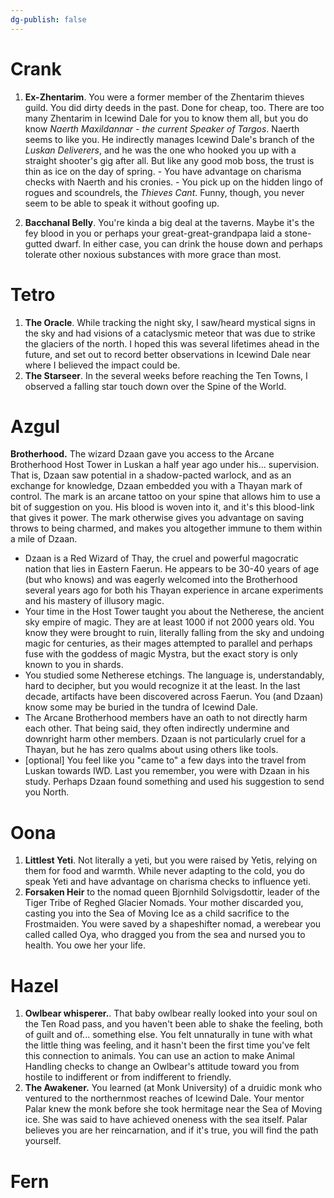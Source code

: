 ```yaml
---
dg-publish: false
---
```



# Crank
1. **Ex-Zhentarim**. You were a former member of the Zhentarim thieves guild. You did dirty deeds in the past. Done for cheap, too. There are too many Zhentarim in Icewind Dale for you to know them all, but you do know _Naerth Maxildannar - the current Speaker of Targos_. Naerth seems to like you. He indirectly manages Icewind Dale's branch of the _Luskan Deliverers_, and he was the one who hooked you up with a straight shooter's gig after all. But like any good mob boss, the trust is thin as ice on the day of spring. - You have advantage on charisma checks with Naerth and his cronies. - You pick up on the hidden lingo of rogues and scoundrels, the _Thieves Cant_. Funny, though, you never seem to be able to speak it without goofing up. 

2. **Bacchanal Belly**. You're kinda a big deal at the taverns. Maybe it's the fey blood in you or perhaps your great-great-grandpapa laid a stone-gutted dwarf. In either case, you can drink the house down and perhaps tolerate other noxious substances with more grace than most.

# Tetro
1. **The Oracle**. While tracking the night sky, I saw/heard mystical signs in the sky and had visions of a cataclysmic meteor that was due to strike the glaciers of the north. I hoped this was several lifetimes ahead in the future, and set out to record better  observations in Icewind Dale near where I believed the impact could be.
2. **The Starseer**. In the several weeks before reaching the Ten Towns, I observed a falling star touch down over the Spine of the World.

# Azgul
**Brotherhood.** The wizard Dzaan gave you access to the Arcane Brotherhood Host Tower in Luskan a half year ago under his... supervision. That is, Dzaan saw potential in a shadow-pacted warlock, and as an exchange for knowledge, Dzaan embedded you with a Thayan mark of control. The mark is an arcane tattoo on your spine that allows him to use a bit of suggestion on you. His blood is woven into it, and it's this blood-link that gives it power. The mark otherwise gives you advantage on saving throws to being charmed, and makes you altogether immune to them within a mile of Dzaan.
- Dzaan is a Red Wizard of Thay, the cruel and powerful magocratic nation that lies in Eastern Faerun. He appears to be 30-40 years of age (but who knows) and was eagerly welcomed into the Brotherhood several years ago for both his Thayan experience in arcane experiments and his mastery of illusory magic.
- Your time in the Host Tower taught you about the Netherese, the ancient sky empire of magic. They are at least 1000 if not 2000 years old. You know they were brought to ruin, literally falling from the sky and undoing magic for centuries, as their mages attempted to parallel and perhaps fuse with the goddess of magic Mystra, but the exact story is only known to you in shards.
- You studied some Netherese etchings. The language is, understandably, hard to decipher, but you would recognize it at the least. In the last decade, artifacts have been discovered across Faerun. You (and Dzaan) know some may be buried in the tundra of Icewind Dale.
- The Arcane Brotherhood members have an oath to not directly harm each other. That being said, they often indirectly undermine and downright harm other members. Dzaan is not particularly cruel for a Thayan, but he has zero qualms about using others like tools.
- [optional] You feel like you "came to" a few days into the travel from Luskan towards IWD. Last you remember, you were with Dzaan in his study. Perhaps Dzaan found something and used his suggestion to send you North.

# Oona
1. **Littlest Yeti**. Not literally a yeti, but you were raised by Yetis, relying on them for food and warmth. While never adapting to the cold, you do speak Yeti and have advantage on charisma checks to influence yeti. 
2. **Forsaken Heir** to the nomad queen Bjornhild Solvigsdottir, leader of the Tiger Tribe of Reghed Glacier Nomads. Your mother discarded you, casting you into the Sea of Moving Ice as a child sacrifice to the Frostmaiden. You were saved by a shapeshifter nomad, a werebear you called called Oya, who dragged you from the sea and nursed you to health. You owe her your life.

# Hazel
1. **Owlbear whisperer.**. That baby owlbear really looked into your soul on the Ten Road pass, and you haven't been able to shake the feeling, both of guilt and of... something else. You felt unnaturally in tune with what the little thing was feeling, and it hasn't been the first time you've felt this connection to animals. You can use an action to make Animal Handling checks to change an Owlbear's attitude toward you from hostile to indifferent or from indifferent to friendly. 
2. **The Awakener.** You learned (at Monk University) of a druidic monk who ventured to the northernmost reaches of Icewind Dale. Your mentor Palar knew the monk before she took hermitage near the Sea of Moving ice. She was said to have achieved oneness with the sea itself. Palar believes you are her reincarnation, and if it's true, you will find the path yourself.

# Fern
   
   
